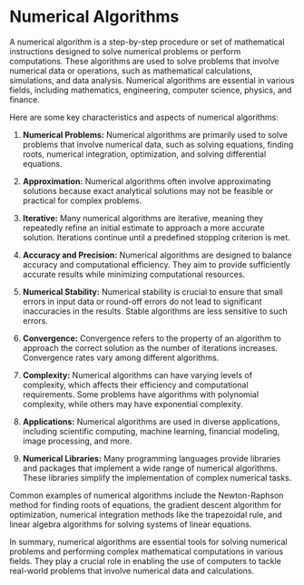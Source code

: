 # Numerical Algorithms

A numerical algorithm is a step-by-step procedure or set of mathematical instructions designed to solve numerical problems or perform computations. These algorithms are used to solve problems that involve numerical data or operations, such as mathematical calculations, simulations, and data analysis. Numerical algorithms are essential in various fields, including mathematics, engineering, computer science, physics, and finance.

Here are some key characteristics and aspects of numerical algorithms:

1. **Numerical Problems:** Numerical algorithms are primarily used to solve problems that involve numerical data, such as solving equations, finding roots, numerical integration, optimization, and solving differential equations.

2. **Approximation:** Numerical algorithms often involve approximating solutions because exact analytical solutions may not be feasible or practical for complex problems.

3. **Iterative:** Many numerical algorithms are iterative, meaning they repeatedly refine an initial estimate to approach a more accurate solution. Iterations continue until a predefined stopping criterion is met.

4. **Accuracy and Precision:** Numerical algorithms are designed to balance accuracy and computational efficiency. They aim to provide sufficiently accurate results while minimizing computational resources.

5. **Numerical Stability:** Numerical stability is crucial to ensure that small errors in input data or round-off errors do not lead to significant inaccuracies in the results. Stable algorithms are less sensitive to such errors.

6. **Convergence:** Convergence refers to the property of an algorithm to approach the correct solution as the number of iterations increases. Convergence rates vary among different algorithms.

7. **Complexity:** Numerical algorithms can have varying levels of complexity, which affects their efficiency and computational requirements. Some problems have algorithms with polynomial complexity, while others may have exponential complexity.

8. **Applications:** Numerical algorithms are used in diverse applications, including scientific computing, machine learning, financial modeling, image processing, and more.

9. **Numerical Libraries:** Many programming languages provide libraries and packages that implement a wide range of numerical algorithms. These libraries simplify the implementation of complex numerical tasks.

Common examples of numerical algorithms include the Newton-Raphson method for finding roots of equations, the gradient descent algorithm for optimization, numerical integration methods like the trapezoidal rule, and linear algebra algorithms for solving systems of linear equations.

In summary, numerical algorithms are essential tools for solving numerical problems and performing complex mathematical computations in various fields. They play a crucial role in enabling the use of computers to tackle real-world problems that involve numerical data and calculations.